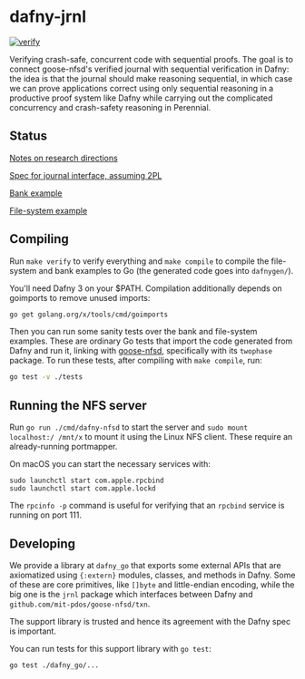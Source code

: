 # dafny-jrnl

[![verify](https://github.com/mit-pdos/dafny-jrnl/workflows/verify/badge.svg)](https://github.com/mit-pdos/dafny-jrnl/actions?query=workflow%3Averify)

Verifying crash-safe, concurrent code with sequential proofs. The goal is to
connect goose-nfsd's verified journal with sequential verification in Dafny: the
idea is that the journal should make reasoning sequential, in which case we can
prove applications correct using only sequential reasoning in a productive proof
system like Dafny while carrying out the complicated concurrency and
crash-safety reasoning in Perennial.

## Status

[Notes on research directions](./research.md)

[Spec for journal interface, assuming 2PL](./src/Dafny/jrnl/jrnl.s.dfy)

[Bank example](./src/Dafny/examples/bank.dfy)

[File-system example](./src/Dafny/examples/fs/dir_fs.dfy)

## Compiling

Run `make verify` to verify everything and `make compile` to compile
the file-system and bank examples to Go (the generated code goes into
`dafnygen/`).

You'll need Dafny 3 on your $PATH. Compilation additionally depends on
goimports to remove unused imports:

```sh
go get golang.org/x/tools/cmd/goimports
```

Then you can run some sanity tests over the bank and file-system examples.
These are ordinary Go tests that import the code generated from Dafny and
run it, linking with [goose-nfsd](https://github.com/mit-pdos/goose-nfsd),
specifically with its `twophase` package. To run these tests,
after compiling with `make compile`, run:

```sh
go test -v ./tests
```

## Running the NFS server

Run `go run ./cmd/dafny-nfsd` to start the server and `sudo mount localhost:/ /mnt/x` to mount it using the Linux NFS client. These require an already-running
portmapper.

On macOS you can start the necessary services with:

```
sudo launchctl start com.apple.rpcbind
sudo launchctl start com.apple.lockd
```

The `rpcinfo -p` command is useful for verifying that an `rpcbind` service is
running on port 111.

## Developing

We provide a library at `dafny_go` that exports some external APIs that are
axiomatized using `{:extern}` modules, classes, and methods in Dafny. Some of
these are core primitives, like `[]byte` and little-endian encoding, while the
big one is the `jrnl` package which interfaces between Dafny and
`github.com/mit-pdos/goose-nfsd/txn`.

The support library is trusted and hence its agreement with the Dafny spec is
important.

You can run tests for this support library with `go test`:

```sh
go test ./dafny_go/...
```

